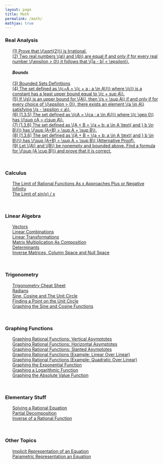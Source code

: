 ```yaml
---
layout: page
title: Math
permalink: /math/
mathjax: true
---
```


<!------------------------------------------------------------------->  
  <h3> Real Analysis </h3>
  <ul style="list-style-type:none;">
    <li><a href="/jekyll/update/2024/05/01/analysis-square-root-two-irrational.html">
          (1) Prove that \(\sqrt{2}\) is Irrational.
    </a></li>
    <li><a href="/jekyll/update/2024/05/02/analysis-epsilon-proof-for-equal-real-numbers.html">
          (2) Two real numbers \(a\) and \(b\) are equal if and only if for every real number \(\epsilon > 0\) it follows that \(|a - b| < \epsilon\).   
    </a></li>
	<h4> <i> Bounds </i> </h4>
    <li><a href="/jekyll/update/2024/05/03/analysis-set-bounded.html">
          (3) Bounded Sets Definitions
    </a></li>
    <li><a href="/jekyll/update/2024/05/04/analysis-least-upper-bound-constant.html">
          (4) The set defined as \(c+A = \{c + a : a \in A\}\) where \(c\) is a constant has a least upper bound equal to \(c + sup A\).
    </a></li>
    <li><a href="/jekyll/update/2024/05/05/analysis-least-upper-bound-epsilon.html">
          (5) If \(s\) is an upper bound for \(A\), then \(s = \sup A\) if and only if for every choice of \(\epsilon > 0\), there exists an element \(a \in A\) satisfying \(s - \epsilon < a\).
    </a></li>
    <li><a href="/jekyll/update/2024/05/06/analysis-least-upper-bound-multiply.html">
          (6) [1.3.5] The set defined as \(cA = \{ca : a \in A\}\) where \(c \geq 0\) has \(\sup cA = c\sup A\).
    </a></li>
    <li><a href="/jekyll/update/2024/05/07/analysis-least-upper-bound-sum.html">
          (7) [1.3.6] The set defined as \(A + B = \{a + b: a \in A \text{ and } b \in B\}\) has \(\sup (A+B) = \sup A + \sup B\).
    </a></li>
    <li><a href="/jekyll/update/2024/05/08/analysis-least-upper-bound-sum-alternative.html">
          (8) [1.3.6] The set defined as \(A + B = \{a + b: a \in A \text{ and } b \in B\}\) has \(\sup (A+B) = \sup A + \sup B\) (Alternative Proof).
    </a></li>
    <li><a href="/jekyll/update/2024/05/09/analysis-least-upper-bound-union.html">
          (9) Let \(A\) and \(B\) be nonempty and bounded above. Find a formula for \(\sup (A \cup B)\) and prove that it is correct.
    </a></li>
  </ul>
<br>
<!------------------------------------------------------------------->  
  <h3> Calculus </h3>
  <ul style="list-style-type:none;">
    <li><a href="/jekyll/update/2024/04/16/limit-rational-functions.html">
            The Limit of Rational Functions As x Approaches Plus or Negative Infinity
    </a></li>
    <li><a href="/jekyll/update/2024/04/14/limit-sin-x.html">
          The Limit of sin(x) / x
    </a></li>
  </ul>
<br>

<!------------------------------------------------------------------->  
   <h3> Linear Algebra </h3>
   <ul style="list-style-type:none;">
       <li><a href="/jekyll/update/2023/09/11/vectors.html">
           Vectors
       </a></li>
       <li><a href="/jekyll/update/2023/09/12/linear-combinations.html">
           Linear Combinations
       </a></li>
       <li><a href="/jekyll/update/2023/09/22/linear-transformations.html">
           Linear Transformations
       </a></li>
       <li><a href="/jekyll/update/2023/09/25/matrix-multiplication-as-composition.html">
           Matrix Multiplication As Composition
       </a></li>
       <li><a href="/jekyll/update/2023/09/26/determinants.html">
           Determinants
       </a></li>
       <li><a href="/jekyll/update/2023/09/27/system-of-linear-equations.html">
           Inverse Matrices, Column Space and Null Space 
       </a></li>
	   <!--
       <li><a href="/jekyll/update/2023/09/29/dot-product.html">
           Dot Product
       </a></li>
       <li><a href="/jekyll/update/2023/10/02/cross-product.html">
           Cross Product
       </a></li>
	   -->
   </ul>
<br>

<!------------------------------------------------------------------->  
  <h3> Trigonometry </h3>
  <ul style="list-style-type:none;">
    <li><a href="/jekyll/update/2024/04/12/trigonometry-cheat-sheet.html">
           Trigonometry Cheat Sheet
      </a></li>
    <li><a href="/jekyll/update/2024/03/26/radians.html">
          Radians
    </a></li>
    <li><a href="/jekyll/update/2024/04/08/the-unit-circle.html">
          Sine, Cosine and The Unit Circle
    </a></li>
    <li><a href="/jekyll/update/2024/03/28/unit-circle-point.html">
          Finding a Point on the Unit Circle
    </a></li>
    <li><a href="/jekyll/update/2024/04/13/graphing-sine-cosine.html">
          Graphing the Sine and Cosine Functions
    </a></li>
  </ul>
<br>

<!------------------------------------------------------------------->  
  <h3> Graphing Functions </h3>
  <ul style="list-style-type:none;">
    <li><a href="/jekyll/update/2024/04/09/graph-vertical-asymptotes.html">
         Graphing Rational Functions: Vertical Asymptotes
    </a></li>
    <li><a href="/jekyll/update/2024/04/10/graph-horizontal-asymptotes.html">
         Graphing Rational Functions: Horizontal Asymptotes
    </a></li>
    <li><a href="/jekyll/update/2024/04/11/graph-slanted-asymptotes.html">
         Graphing Rational Functions: Slanted Asymptotes
    </a></li>
    <li><a href="/jekyll/update/2024/04/04/graph-function-linear-over-linear.html">
          Graphing Rational Functions (Example: Linear Over Linear)
    </a></li>
    <li><a href="/jekyll/update/2024/04/07/graph-function-quadratic-over-linear.html">
          Graphing Rational Functions (Example: Quadratic Over Linear)
    </a></li>
    <li><a href="/jekyll/update/2024/04/15/graph-function-exponential.html">
          Graphing the Exponential Function
    </a></li>
    <li><a href="/jekyll/update/2024/04/03/graph-function-logarithm.html">
          Graphing a Logarithmic Function
    </a></li>
    <li><a href="/jekyll/update/2024/04/05/graph-function-absolute-value.html">
          Graphing the Absolute Value Function
    </a></li>
  </ul>
<br>

<!------------------------------------------------------------------->  
  <h3> Elementary Stuff </h3>
  <ul style="list-style-type:none;">
    <li><a href="/jekyll/update/2024/04/01/rational-equations.html">
          Solving a Rational Equation
    </a></li>
    <li><a href="/jekyll/update/2024/04/02/partial-decomposition.html">
          Partial Decomposition
    </a></li>
    <li><a href="/jekyll/update/2024/04/06/inverse-rational-function.html">
          Inverse of a Rational Function
    </a></li>
  </ul>
<br>

<!------------------------------------------------------------------->  
 <h3> Other Topics </h3>
   <ul style="list-style-type:none;">
       <li><a href="/jekyll/update/2023/09/28/implicit-representation.html">
           Implicit Representation of an Equation
       </a></li>
       <li><a href="/jekyll/update/2023/09/30/parametric-representation.html">
           Parametric Representation an Equation
       </a></li>
   </ul>
<br>



<!------------------------------------------------------------------->  
<!--
   <h3> Abstract Algebra </h3>
   <ul style="list-style-type:none;">
       <li><a href="/jekyll/update/2019/09/07/groups.html">
           Groups
       </a></li>
   </ul>
--> 


<!------------------------------------------------------------------->  
<!--
   <h3> Number Theory </h3>
   <ul style="list-style-type:none;">
       <li><a href="/jekyll/update/2019/08/23/prime-numbers.html">
           Prime Numbers
       </a></li>
       <li><a href="/jekyll/update/2019/08/22/congruences.html">
           Congruences
       </a></li>
   </ul>
-->


<!--
<li><a href="/jekyll/update/2022/09/23/proof1.html">
   <b>09/23/2022:</b> If $n \in N,$ then $1 + (-1)^n(2n-1)$ is a multiple of $4$.
</a></li>
<li><a href="/jekyll/update/2022/09/24/proof2.html">
   <b>09/24/2022:</b> If two integers have opposite parity, then their sum is odd.
</a></li>
<li><a href="/jekyll/update/2022/09/25/proof3.html">
   <b>09/25/2022:</b> If $n \in N,$ then $1 + (-1)^n(2n-1)$ is a multiple of $4$.
</a></li>
-->
<br>
